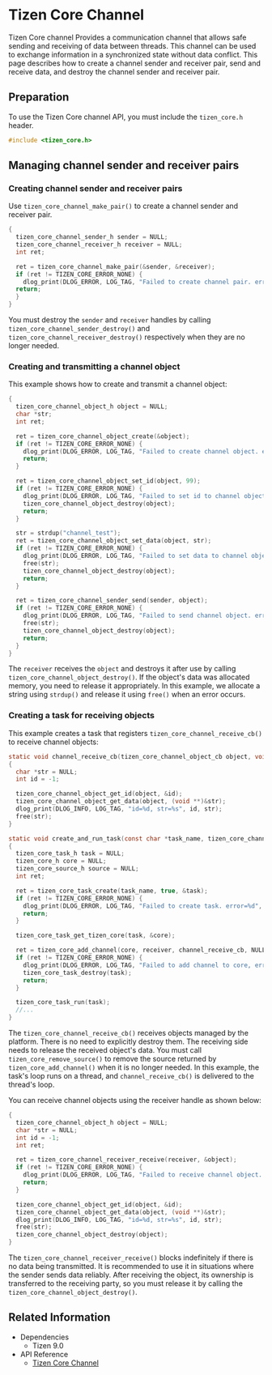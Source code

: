 # Tizen Core Channel

Tizen Core channel Provides a communication channel that allows safe sending and receiving of data between threads. This channel can be used to exchange information in a synchronized state without data conflict. This page describes how to create a channel sender and receiver pair, send and receive data, and destroy the channel sender and receiver pair.

## Preparation
To use the Tizen Core channel API, you must include the `tizen_core.h` header.
```c
#include <tizen_core.h>
```

## Managing channel sender and receiver pairs
### Creating channel sender and receiver pairs
Use `tizen_core_channel_make_pair()` to create a channel sender and receiver pair.
```c
{
  tizen_core_channel_sender_h sender = NULL;
  tizen_core_channel_receiver_h receiver = NULL;
  int ret;

  ret = tizen_core_channel_make_pair(&sender, &receiver);
  if (ret != TIZEN_CORE_ERROR_NONE) {
    dlog_print(DLOG_ERROR, LOG_TAG, "Failed to create channel pair. error=%d", ret);
  return;
  }
}
```
You must destroy the `sender` and `receiver` handles by calling `tizen_core_channel_sender_destroy()` and `tizen_core_channel_receiver_destroy()` respectively when they are no longer needed.

### Creating and transmitting a channel object
This example shows how to create and transmit a channel object:
```c
{
  tizen_core_channel_object_h object = NULL;
  char *str;
  int ret;

  ret = tizen_core_channel_object_create(&object);
  if (ret != TIZEN_CORE_ERROR_NONE) {
    dlog_print(DLOG_ERROR, LOG_TAG, "Failed to create channel object. error=%d", ret);
    return;
  }

  ret = tizen_core_channel_object_set_id(object, 99);
  if (ret != TIZEN_CORE_ERROR_NONE) {
    dlog_print(DLOG_ERROR, LOG_TAG, "Failed to set id to channel object. error=%d", ret);
    tizen_core_channel_object_destroy(object);
    return;
  }

  str = strdup("channel_test");
  ret = tizen_core_channel_object_set_data(object, str);
  if (ret != TIZEN_CORE_ERROR_NONE) {
    dlog_print(DLOG_ERROR, LOG_TAG, "Failed to set data to channel object. error=%d", ret);
    free(str);
    tizen_core_channel_object_destroy(object);
    return;
  }

  ret = tizen_core_channel_sender_send(sender, object);
  if (ret != TIZEN_CORE_ERROR_NONE) {
    dlog_print(DLOG_ERROR, LOG_TAG, "Failed to send channel object. error=%d", ret);
    free(str);
    tizen_core_channel_object_destroy(object);
    return;
  }
}
```
The `receiver` receives the `object` and destroys it after use by calling `tizen_core_channel_object_destroy()`. If the object's data was allocated memory, you need to release it appropriately. In this example, we allocate a string using `strdup()` and release it using `free()` when an error occurs.

### Creating a task for receiving objects
This example creates a task that registers `tizen_core_channel_receive_cb()` to receive channel objects:
```c
static void channel_receive_cb(tizen_core_channel_object_cb object, void *user_data)
{
  char *str = NULL;
  int id = -1;

  tizen_core_channel_object_get_id(object, &id);
  tizen_core_channel_object_get_data(object, (void **)&str);
  dlog_print(DLOG_INFO, LOG_TAG, "id=%d, str=%s", id, str);
  free(str);
}

static void create_and_run_task(const char *task_name, tizen_core_channel_receiver_h receiver)
{
  tizen_core_task_h task = NULL;
  tizen_core_h core = NULL;
  tizen_core_source_h source = NULL;
  int ret;

  ret = tizen_core_task_create(task_name, true, &task);
  if (ret != TIZEN_CORE_ERROR_NONE) {
    dlog_print(DLOG_ERROR, LOG_TAG, "Failed to create task. error=%d", ret);
    return;
  }

  tizen_core_task_get_tizen_core(task, &core);

  ret = tizen_core_add_channel(core, receiver, channel_receive_cb, NULL, &source);
  if (ret != TIZEN_CORE_ERROR_NONE) {
    dlog_print(DLOG_ERROR, LOG_TAG, "Failed to add channel to core, error=%d", ret);
    tizen_core_task_destroy(task);
    return;
  }

  tizen_core_task_run(task);
  //...
}
```
The `tizen_core_channel_receive_cb()` receives objects managed by the platform. There is no need to explicitly destroy them. The receiving side needs to release the received object's data.
You must call `tizen_core_remove_source()` to remove the source returned by `tizen_core_add_channel()` when it is no longer needed.
In this example, the task's loop runs on a thread, and `channel_receive_cb()` is delivered to the thread's loop.

You can receive channel objects using the receiver handle as shown below:
```c
{
  tizen_core_channel_object_h object = NULL;
  char *str = NULL;
  int id = -1;
  int ret;

  ret = tizen_core_channel_receiver_receive(receiver, &object);
  if (ret != TIZEN_CORE_ERROR_NONE) {
    dlog_print(DLOG_ERROR, LOG_TAG, "Failed to receive channel object. error=%d", ret);
    return;
  }

  tizen_core_channel_object_get_id(object, &id);
  tizen_core_channel_object_get_data(object, (void **)&str);
  dlog_print(DLOG_INFO, LOG_TAG, "id=%d, str=%s", id, str);
  free(str);
  tizen_core_channel_object_destroy(object);
}
```
The `tizen_core_channel_receiver_receive()` blocks indefinitely if there is no data being transmitted. It is recommended to use it in situations where the sender sends data reliably.
After receiving the object, its ownership is transferred to the receiving party, so you must release it by calling the `tizen_core_channel_object_destroy()`.

## Related Information
- Dependencies
  - Tizen 9.0
- API Reference
  - [Tizen Core Channel](../../../api/common/latest/group__CAPI__TIZEN__CORE__CHANNEL__MODULE.html)
